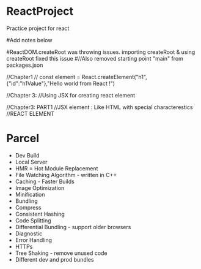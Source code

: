 # ReactProject
Practice project for react

#Add notes below

#ReactDOM.createRoot was throwing issues. importing createRoot & using createRoot fixed this issue
#//Also removed starting point "main" from packages.json

//Chapter1
// const element = React.createElement("h1",{"id":"h1Value"},"Hello world from React !")

//Chapter 3: 
//Using JSX for creating react element

//Chapter3: PART1
//JSX element : Like HTML with special characterestics
//REACT ELEMENT

# Parcel
- Dev Build
- Local Server
- HMR = Hot Module Replacement
- File Watching Algorithm - written in C++
- Caching - Faster Builds
- Image Optimization
- Minification
- Bundling
- Compress
- Consistent Hashing
- Code Splitting
- Differential Bundling - support older browsers
- Diagnostic
- Error Handling
- HTTPs
- Tree Shaking - remove unused code
- Different dev and prod bundles

